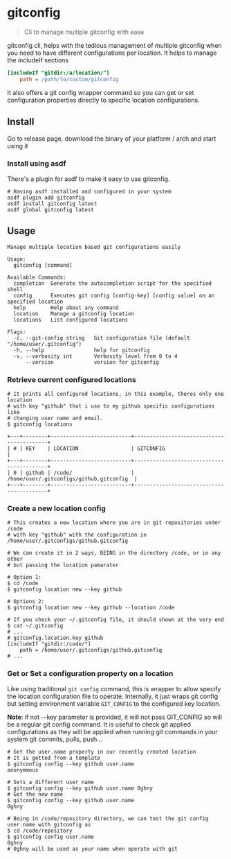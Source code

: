 # gitconfig

> Cli to manage multiple gitconfig with ease


gitconfig cli, helps with the tedious management of multiple gitconfig when you need to have different configurations per location. It helps to manage the includeIf sections

```ini
[includeIf "gitdir:/a/location/"]
    path = /path/to/custom/gitconfig
```

It also offers a git config wrapper command so you can get or set configuration properties directly to specific location configurations.


## Install

Go to release page, download the binary of your platform / arch and start using it

### Install using asdf

There's a plugin for asdf to make it easy to use gitconfig.

```shell
# Having asdf installed and configured in your system
asdf plugin add gitconfig
asdf install gitconfig latest
asdf global gitconfig latest
```

## Usage

```shell
Manage multiple location based git configurations easily

Usage:
  gitconfig [command]

Available Commands:
  completion  Generate the autocompletion script for the specified shell
  config      Executes git config [config-key] [config value] on an specified location
  help        Help about any command
  location    Manage a gitconfig location
  locations   List configured locations

Flags:
  -c, --git-config string   Git configuration file (default "/home/user/.gitconfig")
  -h, --help                help for gitconfig
  -v, --verbosity int       Verbosity level from 0 to 4
      --version             version for gitconfig
```

### Retrieve current configured locations

```shell
# It prints all configured locations, in this example, theres only one location
# with key "github" that i use to my github specific configurations like
# changing user name and email.
$ gitconfig locations

+---+--------+--------------------------+------------------------------------------+
| # | KEY    | LOCATION                 | GITCONFIG                                |
+---+--------+--------------------------+------------------------------------------+
| 0 | github | /code/                   | /home/user/.gitconfigs/github.gitconfig  |
+---+--------+--------------------------+------------------------------------------+
```

### Create a new location config

```shell
# This creates a new location where you are in git repositories under /code
# with key "github" with the configuration in /home/user/.gitconfigs/github.gitconfig

# We can create it in 2 ways, BEING in the directory /code, or in any other
# but passing the location pamarater

# Option 1:
$ cd /code
$ gitconfig location new --key github

# Options 2:
$ gitconfig location new --key github --location /code

# If you check your ~/.gitconfig file, it should shown at the very end
$ cat ~/.gitconfig
# ...
# gitconfig.location.key github
[includeIf "gitdir:/code/"]
    path = /home/user/.gitconfigs/github.gitconfig
# ...
```

### Get or Set a configuration property on a location

Like using traditional `git config` command, this is wrapper to allow specify the location configuration file to operate.
Internally, it just wraps git config but setting environment variable `GIT_CONFIG` to the configured key location.

**Note**: if not --key parameter is provided, it will not pass GIT_CONFIG so will be a regular git config command. It is useful to check git applied configurations as they will be applied when running git commands in your system git commits, pulls, push...


```shell
# Get the user.name property in our recently created location
# It is getted from a template
$ gitconfig config --key github user.name
anonymmous

# Sets a different user name
$ gitconfig config --key github user.name 0ghny
# Get the new name
$ gitconfig config --key github user.name
0ghny

# Being in /code/repository directory, we can test the git config user.name with gitconfig as
$ cd /code/repository
$ gitconfig config user.name
0ghny
# 0ghny will be used as your name when operate with git

```